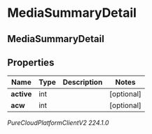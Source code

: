 # MediaSummaryDetail

## MediaSummaryDetail

## Properties

|Name | Type | Description | Notes|
|------------ | ------------- | ------------- | -------------|
| **active** | int |  | [optional] |
| **acw** | int |  | [optional] |



_PureCloudPlatformClientV2 224.1.0_
